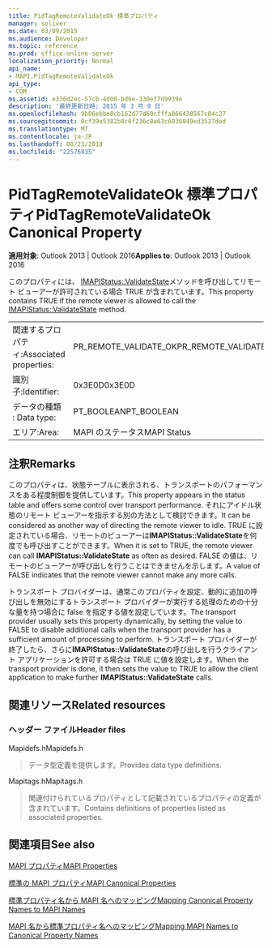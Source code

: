 ```yaml
---
title: PidTagRemoteValidateOk 標準プロパティ
manager: soliver
ms.date: 03/09/2015
ms.audience: Developer
ms.topic: reference
ms.prod: office-online-server
localization_priority: Normal
api_name:
- MAPI.PidTagRemoteValidateOk
api_type:
- COM
ms.assetid: e336d2ec-57cb-4d08-bd6e-330ef7d9939e
description: '最終更新日時: 2015 年 3 月 9 日'
ms.openlocfilehash: 9b06ebbe8cb162d77d60cfffa866438567c84c27
ms.sourcegitcommit: 0cf39e5382b8c6f236c8a63c6036849ed3527ded
ms.translationtype: MT
ms.contentlocale: ja-JP
ms.lasthandoff: 08/23/2018
ms.locfileid: "22576835"
---
```

# <a name="pidtagremotevalidateok-canonical-property"></a><span data-ttu-id="d404f-103">PidTagRemoteValidateOk 標準プロパティ</span><span class="sxs-lookup"><span data-stu-id="d404f-103">PidTagRemoteValidateOk Canonical Property</span></span>

  
  
<span data-ttu-id="d404f-104">**適用対象**: Outlook 2013 | Outlook 2016</span><span class="sxs-lookup"><span data-stu-id="d404f-104">**Applies to**: Outlook 2013 | Outlook 2016</span></span> 
  
<span data-ttu-id="d404f-105">このプロパティには、 [IMAPIStatus::ValidateState](imapistatus-validatestate.md)メソッドを呼び出してリモート ビューアーが許可されている場合 TRUE が含まれています。</span><span class="sxs-lookup"><span data-stu-id="d404f-105">This property contains TRUE if the remote viewer is allowed to call the [IMAPIStatus::ValidateState](imapistatus-validatestate.md) method.</span></span> 
  
|||
|:-----|:-----|
|<span data-ttu-id="d404f-106">関連するプロパティ:</span><span class="sxs-lookup"><span data-stu-id="d404f-106">Associated properties:</span></span>  <br/> |<span data-ttu-id="d404f-107">PR_REMOTE_VALIDATE_OK</span><span class="sxs-lookup"><span data-stu-id="d404f-107">PR_REMOTE_VALIDATE_OK</span></span>  <br/> |
|<span data-ttu-id="d404f-108">識別子:</span><span class="sxs-lookup"><span data-stu-id="d404f-108">Identifier:</span></span>  <br/> |<span data-ttu-id="d404f-109">0x3E0D</span><span class="sxs-lookup"><span data-stu-id="d404f-109">0x3E0D</span></span>  <br/> |
|<span data-ttu-id="d404f-110">データの種類 : </span><span class="sxs-lookup"><span data-stu-id="d404f-110">Data type:</span></span>  <br/> |<span data-ttu-id="d404f-111">PT_BOOLEAN</span><span class="sxs-lookup"><span data-stu-id="d404f-111">PT_BOOLEAN</span></span>  <br/> |
|<span data-ttu-id="d404f-112">エリア:</span><span class="sxs-lookup"><span data-stu-id="d404f-112">Area:</span></span>  <br/> |<span data-ttu-id="d404f-113">MAPI のステータス</span><span class="sxs-lookup"><span data-stu-id="d404f-113">MAPI Status</span></span>  <br/> |
   
## <a name="remarks"></a><span data-ttu-id="d404f-114">注釈</span><span class="sxs-lookup"><span data-stu-id="d404f-114">Remarks</span></span>

<span data-ttu-id="d404f-115">このプロパティは、状態テーブルに表示される、トランスポートのパフォーマンスをある程度制御を提供しています。</span><span class="sxs-lookup"><span data-stu-id="d404f-115">This property appears in the status table and offers some control over transport performance.</span></span> <span data-ttu-id="d404f-116">それにアイドル状態のリモート ビューアーを指示する別の方法として検討できます。</span><span class="sxs-lookup"><span data-stu-id="d404f-116">It can be considered as another way of directing the remote viewer to idle.</span></span> <span data-ttu-id="d404f-117">TRUE に設定されている場合、リモートのビューアーは**IMAPIStatus::ValidateState**を何度でも呼び出すことができます。</span><span class="sxs-lookup"><span data-stu-id="d404f-117">When it is set to TRUE, the remote viewer can call **IMAPIStatus::ValidateState** as often as desired.</span></span> <span data-ttu-id="d404f-118">FALSE の値は、リモートのビューアーが呼び出しを行うことはできませんを示します。</span><span class="sxs-lookup"><span data-stu-id="d404f-118">A value of FALSE indicates that the remote viewer cannot make any more calls.</span></span> 
  
<span data-ttu-id="d404f-119">トランスポート プロバイダーは、通常このプロパティを設定、動的に追加の呼び出しを無効にするトランスポート プロバイダーが実行する処理のための十分な量を持つ場合に false を指定する値を設定しています。</span><span class="sxs-lookup"><span data-stu-id="d404f-119">The transport provider usually sets this property dynamically, by setting the value to FALSE to disable additional calls when the transport provider has a sufficient amount of processing to perform.</span></span> <span data-ttu-id="d404f-120">トランスポート プロバイダーが終了したら、さらに**IMAPIStatus::ValidateState**の呼び出しを行うクライアント アプリケーションを許可する場合は TRUE に値を設定します。</span><span class="sxs-lookup"><span data-stu-id="d404f-120">When the transport provider is done, it then sets the value to TRUE to allow the client application to make further **IMAPIStatus::ValidateState** calls.</span></span> 
  
## <a name="related-resources"></a><span data-ttu-id="d404f-121">関連リソース</span><span class="sxs-lookup"><span data-stu-id="d404f-121">Related resources</span></span>

### <a name="header-files"></a><span data-ttu-id="d404f-122">ヘッダー ファイル</span><span class="sxs-lookup"><span data-stu-id="d404f-122">Header files</span></span>

<span data-ttu-id="d404f-123">Mapidefs.h</span><span class="sxs-lookup"><span data-stu-id="d404f-123">Mapidefs.h</span></span>
  
> <span data-ttu-id="d404f-124">データ型定義を提供します。</span><span class="sxs-lookup"><span data-stu-id="d404f-124">Provides data type definitions.</span></span>
    
<span data-ttu-id="d404f-125">Mapitags.h</span><span class="sxs-lookup"><span data-stu-id="d404f-125">Mapitags.h</span></span>
  
> <span data-ttu-id="d404f-126">関連付けられているプロパティとして記載されているプロパティの定義が含まれています。</span><span class="sxs-lookup"><span data-stu-id="d404f-126">Contains definitions of properties listed as associated properties.</span></span>
    
## <a name="see-also"></a><span data-ttu-id="d404f-127">関連項目</span><span class="sxs-lookup"><span data-stu-id="d404f-127">See also</span></span>



[<span data-ttu-id="d404f-128">MAPI プロパティ</span><span class="sxs-lookup"><span data-stu-id="d404f-128">MAPI Properties</span></span>](mapi-properties.md)
  
[<span data-ttu-id="d404f-129">標準の MAPI プロパティ</span><span class="sxs-lookup"><span data-stu-id="d404f-129">MAPI Canonical Properties</span></span>](mapi-canonical-properties.md)
  
[<span data-ttu-id="d404f-130">標準プロパティ名から MAPI 名へのマッピング</span><span class="sxs-lookup"><span data-stu-id="d404f-130">Mapping Canonical Property Names to MAPI Names</span></span>](mapping-canonical-property-names-to-mapi-names.md)
  
[<span data-ttu-id="d404f-131">MAPI 名から標準プロパティ名へのマッピング</span><span class="sxs-lookup"><span data-stu-id="d404f-131">Mapping MAPI Names to Canonical Property Names</span></span>](mapping-mapi-names-to-canonical-property-names.md)

